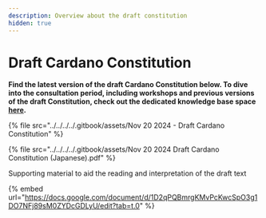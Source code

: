```yaml
---
description: Overview about the draft constitution
hidden: true
---
```


# Draft Cardano Constitution

**Find the latest version of the draft Cardano Constitution below. To dive into the consultation period, including workshops and previous versions of the draft Constitution, check out the dedicated knowledge base space** [**here**](https://2024constitutionalconsultation.docs.intersectmbo.org/)**.**

{% file src="../../../../.gitbook/assets/Nov 20 2024 - Draft Cardano Constitution" %}

{% file src="../../../../.gitbook/assets/Nov 20 2024 Draft Cardano Constitution (Japanese).pdf" %}

Supporting material to aid the reading and interpretation of the draft text&#x20;

{% embed url="https://docs.google.com/document/d/1D2qPQBmrgKMvPcKwcSpO3g1DO7NFj89sM0ZYDcGDLyU/edit?tab=t.0" %}
